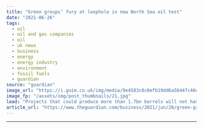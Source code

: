 ```yaml
---
title: "Green groups’ fury at loophole in new North Sea oil test"
date: "2021-06-26"
tags: 
  - oil
  - oil and gas companies
  - oil
  - uk news
  - business
  - energy
  - energy industry
  - environment
  - fossil fuels
  - guardian
source: "guardian"
image_url: "https://i.guim.co.uk/img/media/9e4583c0c0efb19dd6a56447c46dc9b1e4677029/0_196_4243_2546/master/4243.jpg?width=460&quality=85&auto=format&fit=max&s=931e4d133e734d74a94622083385d980"
image_fp: "/assets/img/post_thumbnails/21.jpg"
lead: "Projects that could produce more than 1.7bn barrels will not have to go through the government’s ‘checkpoint’, data revealsProspective oil projects in the North Sea with the capacity to produce more than a billion barrels will avoid a new test design..."
article_url: "https://www.theguardian.com/business/2021/jun/26/green-groups-fury-at-loophole-in-new-north-sea-oil-test"
---
```


---
